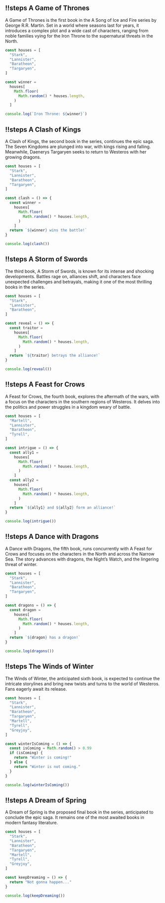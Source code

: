 ## !!steps A Game of Thrones

A Game of Thrones is the first book in the A Song of Ice and Fire series by George R.R. Martin. Set in a world where seasons last for years, it introduces a complex plot and a wide cast of characters, ranging from noble families vying for the Iron Throne to the supernatural threats in the North.

```js ! game.js
const houses = [
  "Stark",
  "Lannister",
  "Baratheon",
  "Targaryen",
]

const winner =
  houses[
    Math.floor(
      Math.random() * houses.length,
    )
  ]

console.log(`Iron Throne: ${winner}`)
```

## !!steps A Clash of Kings

A Clash of Kings, the second book in the series, continues the epic saga. The Seven Kingdoms are plunged into war, with kings rising and falling. Meanwhile, Daenerys Targaryen seeks to return to Westeros with her growing dragons.

```js ! clash.js
const houses = [
  "Stark",
  "Lannister",
  "Baratheon",
  "Targaryen",
]

const clash = () => {
  const winner =
    houses[
      Math.floor(
        Math.random() * houses.length,
      )
    ]
  return `${winner} wins the battle!`
}

console.log(clash())
```

## !!steps A Storm of Swords

The third book, A Storm of Swords, is known for its intense and shocking developments. Battles rage on, alliances shift, and characters face unexpected challenges and betrayals, making it one of the most thrilling books in the series.

```js ! storm.js
const houses = [
  "Stark",
  "Lannister",
  "Baratheon",
]

const reveal = () => {
  const traitor =
    houses[
      Math.floor(
        Math.random() * houses.length,
      )
    ]
  return `${traitor} betrays the alliance!`
}

console.log(reveal())
```

## !!steps A Feast for Crows

A Feast for Crows, the fourth book, explores the aftermath of the wars, with a focus on the characters in the southern regions of Westeros. It delves into the politics and power struggles in a kingdom weary of battle.

```js ! feast.js
const houses = [
  "Martell",
  "Lannister",
  "Baratheon",
  "Tyrell",
]

const intrigue = () => {
  const ally1 =
    houses[
      Math.floor(
        Math.random() * houses.length,
      )
    ]
  const ally2 =
    houses[
      Math.floor(
        Math.random() * houses.length,
      )
    ]
  return `${ally1} and ${ally2} form an alliance!`
}

console.log(intrigue())
```

## !!steps A Dance with Dragons

A Dance with Dragons, the fifth book, runs concurrently with A Feast for Crows and focuses on the characters in the North and across the Narrow Sea. The story advances with dragons, the Night’s Watch, and the lingering threat of winter.

```js ! dance.js
const houses = [
  "Stark",
  "Lannister",
  "Baratheon",
  "Targaryen",
]

const dragons = () => {
  const dragon =
    houses[
      Math.floor(
        Math.random() * houses.length,
      )
    ]
  return `${dragon} has a dragon!`
}

console.log(dragons())
```

## !!steps The Winds of Winter

The Winds of Winter, the anticipated sixth book, is expected to continue the intricate storylines and bring new twists and turns to the world of Westeros. Fans eagerly await its release.

```js ! winds.js
const houses = [
  "Stark",
  "Lannister",
  "Baratheon",
  "Targaryen",
  "Martell",
  "Tyrell",
  "Greyjoy",
]

const winterIsComing = () => {
  const isComing = Math.random() > 0.99
  if (isComing) {
    return "Winter is coming!"
  } else {
    return "Winter is not coming."
  }
}

console.log(winterIsComing())
```

## !!steps A Dream of Spring

A Dream of Spring is the proposed final book in the series, anticipated to conclude the epic saga. It remains one of the most awaited books in modern fantasy literature.

```js ! dream.js
const houses = [
  "Stark",
  "Lannister",
  "Baratheon",
  "Targaryen",
  "Martell",
  "Tyrell",
  "Greyjoy",
]

const keepDreaming = () => {
  return "Not gonna happen..."
}

console.log(keepDreaming())
```
